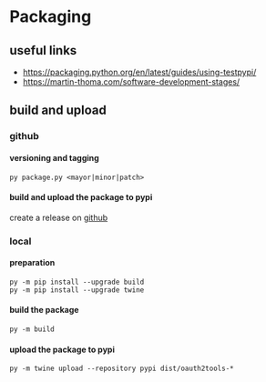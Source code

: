 # Packaging

## useful links
* https://packaging.python.org/en/latest/guides/using-testpypi/
* https://martin-thoma.com/software-development-stages/

## build and upload

### github
#### versioning and tagging
    py package.py <mayor|minor|patch>

#### build and upload the package to pypi
create a release on [github](https://github.com/aruehl/oauth2tools/releases/new)

### local

#### preparation
    py -m pip install --upgrade build
    py -m pip install --upgrade twine

#### build the package
    py -m build

#### upload the package to pypi
    py -m twine upload --repository pypi dist/oauth2tools-*
